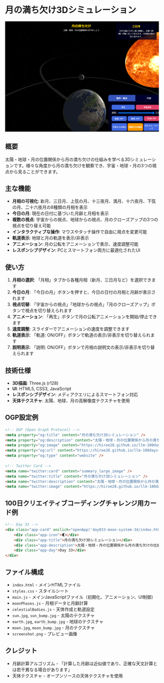 # 月の満ち欠け3Dシミュレーション

![月の満ち欠け3Dシミュレーション](screenshot.png)

## 概要

太陽・地球・月の位置関係から月の満ち欠けの仕組みを学べる3Dシミュレーションです。様々な角度から月の満ち欠けを観察でき、宇宙・地球・月の3つの視点から見ることができます。

## 主な機能

- **月相の可視化**: 新月、三日月、上弦の月、十三夜月、満月、十六夜月、下弦の月、二十六夜月の8種類の月相を表示
- **今日の月**: 現在の日付に基づいた月齢と月相を表示
- **複数の視点**: 宇宙からの視点、地球からの視点、月のクローズアップの3つの視点を切り替え可能
- **インタラクティブな操作**: マウスやタッチ操作で自由に視点を変更可能
- **軌道表示**: 地球と月の軌道を表示/非表示
- **アニメーション**: 月の公転をアニメーションで表示、速度調整可能
- **レスポンシブデザイン**: PCとスマートフォン両方に最適化されたUI

## 使い方

1. **月相の選択**: 「月相」タブから各種月相（新月、三日月など）を選択できます
2. **今日の月**: 「今日の月」ボタンを押すと、今日の日付の月相と月齢が表示されます
3. **視点切替**: 「宇宙からの視点」「地球からの視点」「月のクローズアップ」ボタンで視点を切り替えられます
4. **アニメーション**: 「再生」ボタンで月の公転アニメーションを開始/停止できます
5. **速度調整**: スライダーでアニメーションの速度を調整できます
6. **軌道表示**: 「軌道: ON/OFF」ボタンで軌道の表示/非表示を切り替えられます
7. **説明表示**: 「説明: ON/OFF」ボタンで月相の説明文の表示/非表示を切り替えられます

## 技術仕様

- **3D描画**: Three.js (r128)
- **UI**: HTML5, CSS3, JavaScript
- **レスポンシブデザイン**: メディアクエリによるスマートフォン対応
- **天体テクスチャ**: 太陽、地球、月の高解像度テクスチャを使用

## OGP設定例

```html
<!-- OGP (Open Graph Protocol) -->
<meta property="og:title" content="月の満ち欠け3Dシミュレーション" />
<meta property="og:description" content="太陽・地球・月の位置関係から月の満ち欠けの仕組みを学べる3Dシミュレーション。様々な角度から月の満ち欠けを観察できます。" />
<meta property="og:image" content="https://hiroe28.github.io/llm-100days-challenge/day033-moon-system-3d/screenshot.png" />
<meta property="og:url" content="https://hiroe28.github.io/llm-100days-challenge/day033-moon-system-3d/index.html" />
<meta property="og:type" content="website" />

<!-- Twitter Card -->
<meta name="twitter:card" content="summary_large_image" />
<meta name="twitter:title" content="月の満ち欠け3Dシミュレーション" />
<meta name="twitter:description" content="太陽・地球・月の位置関係から月の満ち欠けの仕組みを学べる3Dシミュレーション。宇宙・地球・月の3つの視点から観察できるインタラクティブ教材。" />
<meta name="twitter:image" content="https://hiroe28.github.io/llm-100days-challenge/day033-moon-system-3d/screenshot.png" />
```

## 100日クリエイティブコーディングチャレンジ用カード例

```html
<!-- Day 33 -->
<div class="app-card" onclick="openApp('day033-moon-system-3d/index.html')">
    <div class="app-icon">🌓</div>
    <div class="app-title">月の満ち欠け3Dシミュレーション</div>
    <div class="app-description">太陽・地球・月の位置関係から月の満ち欠けの仕組みを学べる3Dシミュレーション。今日の月齢表示や宇宙/地球/月の3視点切替、軌道表示など多彩な機能で月の満ち欠けを体験。</div>
    <div class="app-day">Day 33</div>
</div>
```

## ファイル構成

- `index.html` - メインHTMLファイル
- `styles.css` - スタイルシート
- `main.js` - メインJavaScriptファイル（初期化、アニメーション、UI制御）
- `moonPhases.js` - 月相データと月齢計算
- `celestialBodies.js` - 天体作成と軌道設定
- `sun.jpg`, `sun_bump.jpg` - 太陽のテクスチャ
- `earth.jpg`, `earth_bump.jpg` - 地球のテクスチャ
- `moon.jpg`, `moon_bump.jpg` - 月のテクスチャ
- `screenshot.png` - プレビュー画像

## クレジット

- 月齢計算アルゴリズム - 「計算した月齢は近似値であり、正確な天文計算とは若干異なる場合があります」
- 天体テクスチャ - オープンソースの天体テクスチャを使用